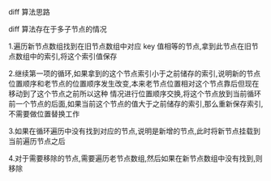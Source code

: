 diff 算法思路

diff 算法存在于多子节点的情况

1.遍历新节点数组找到在旧节点数组中对应 key 值相等的节点,拿到此节点在旧节点数组中的索引,将这个索引值保存

2.继续第一项的循环,如果拿到的这个节点索引小于之前储存的索引,说明新的节点位置顺序和老节点的位置顺序发生改变,本来老节点位置相对这个节点靠后但现在移动到了这个节点之前所以这种
情况进行位置顺序交换,将这个节点放到当前循环前一个节点的后面,如果当前这个节点的值大于之前储存的索引,那么重新保存索引,不需要做位置替换工作

3.如果在循环遍历中没有找到对应的节点,说明是新增的节点,此时将新节点挂载到当前遍历节点之后

4.对于需要移除的节点,需要遍历老节点数组,然后如果在新节点数组中没有找到,则移除
